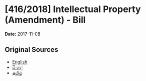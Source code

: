 # [416/2018] Intellectual Property (Amendment) - Bill

**Date:** 2017-11-08

## Original Sources

- [English](https://documents.gov.lk/view/bills/2017/11/416-2018_E.pdf)
- [සිංහල](https://documents.gov.lk/view/bills/2017/11/416-2018_S.pdf)
- [தமிழ்](https://documents.gov.lk/view/bills/2017/11/416-2018_T.pdf)
